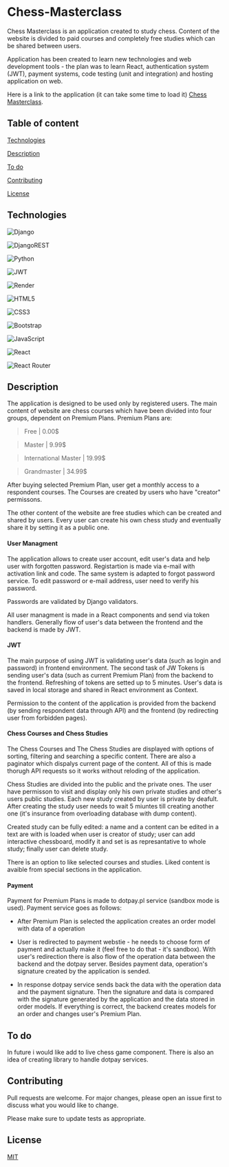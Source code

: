 # Chess-Masterclass

Chess Masterclass is an application created to study chess. Content of the website is divided to paid courses and completely free studies which can be shared between users.


Application has been created to learn new technologies and web development tools - the plan was to learn React, authentication system (JWT), payment systems, code testing (unit and integration) and hosting application on web. 

Here is a link to the application (it can take some time to load it) [Chess Masterclass](https://chess-masterclass.onrender.com).


## Table of content

[Technologies](#technologies)

[Description](#description)

[To do](#to-do)

[Contributing](#contributing)

[License](#license)

## Technologies

![Django](https://img.shields.io/badge/django-%23092E20.svg?style=for-the-badge&logo=django&logoColor=white)

![DjangoREST](https://img.shields.io/badge/DJANGO-REST-ff1709?style=for-the-badge&logo=django&logoColor=white&color=ff1709&labelColor=gray)

![Python](https://img.shields.io/badge/python-3670A0?style=for-the-badge&logo=python&logoColor=ffdd54)

![JWT](https://img.shields.io/badge/JWT-black?style=for-the-badge&logo=JSON%20web%20tokens)

![Render](https://img.shields.io/badge/Render-%46E3B7.svg?style=for-the-badge&logo=render&logoColor=white)

![HTML5](https://img.shields.io/badge/html5-%23E34F26.svg?style=for-the-badge&logo=html5&logoColor=white)

![CSS3](https://img.shields.io/badge/css3-%231572B6.svg?style=for-the-badge&logo=css3&logoColor=white)

![Bootstrap](https://img.shields.io/badge/bootstrap-%23563D7C.svg?style=for-the-badge&logo=bootstrap&logoColor=white)

![JavaScript](https://img.shields.io/badge/javascript-%23323330.svg?style=for-the-badge&logo=javascript&logoColor=%23F7DF1E)

![React](https://img.shields.io/badge/react-%2320232a.svg?style=for-the-badge&logo=react&logoColor=%2361DAFB)

![React Router](https://img.shields.io/badge/React_Router-CA4245?style=for-the-badge&logo=react-router&logoColor=white)

## Description

The application is designed to be used only by registered users. The main content of website are chess courses which have been divided into four groups, dependent on Premium Plans. Premium Plans are: 
>Free | 0.00$

>Master | 9.99$

>International Master | 19.99$

>Grandmaster | 34.99$

After buying selected Premium Plan, user get a monthly access to a respondent courses. The Courses are created by users who have "creator" permissons.

The other content of the website are free studies which can be created and shared by users. 
Every user can create his own chess study and eventually share it by setting it as a public one.

#### User Managment

The application allows to create user account, edit user's data and help user with forgotten password. Registartion is made via e-mail with activation link and code. The same system is adapted to forgot password service. To edit  password or e-mail address, user need to verify his password. 

Passwords are validated by Django validators. 

All user managment is made in a React components and send via token handlers. Generally flow of user's data between the frontend and the backend is made by JWT.

#### JWT

The main purpose of using JWT is validating user's data (such as login and password) in frontend environment. The second task of JW Tokens is sending user's data (such as current Premium Plan) from the backend to the frontend. Refreshing of tokens are setted up to 5 minutes. User's data is saved in local storage and shared in React environment as Context.

Permission to the content of the application is provided from the backend (by sending respondent data through API) and the frontend (by redirecting user from forbidden pages).

#### Chess Courses and Chess Studies 

The Chess Courses and The Chess Studies are displayed with options of sorting, filtering and searching a specific content. There are also a paginator which dispalys current page of the content. All of this is made thorugh API requests so it works without reloding of the application.  

Chess Studies are divided into the public and the private ones. The user have permisson to visit and display only his own private studies and other's users public studies.
Each new study created by user is private by deafult. After creating the study user needs to wait 5 miuntes till creating another one (it's insurance from overloading database with dump content). 

Created study can be fully edited: a name and a content can be edited in a text are with is loaded when user is creator of study; user can add interactive chessboard, modify it and set is as represantative to whole study; finally user can delete study.

There is an option to like selected courses and studies. Liked content is avaible from special sections in the application.

#### Payment

Payment for Premium Plans is made to dotpay.pl service (sandbox mode is used). Payment service goes as follows:

- After Premium Plan is selected the application creates an order model with data of a operation

- User is redirected to payment webstie - he needs to choose form of payment and actually make it (feel free to do that - it's sandbox). With user's redirection there is also flow of the operation data between the backend and the dotpay server. Besides payment data, operation's signature created by the application is sended.

- In response dotpay service sends back the data with the operation data and the payment signature. Then the signature and data is compared with the signature generated by the application and the data stored in order models. If everything is correct, the backend creates models for an order and changes user's Premium Plan. 

## To do

In future i would like add to live chess game component. There is also an idea of creating library to handle dotpay services.


## Contributing
Pull requests are welcome. For major changes, please open an issue first to discuss what you would like to change.

Please make sure to update tests as appropriate.

## License

[MIT](https://choosealicense.com/licenses/mit/)
